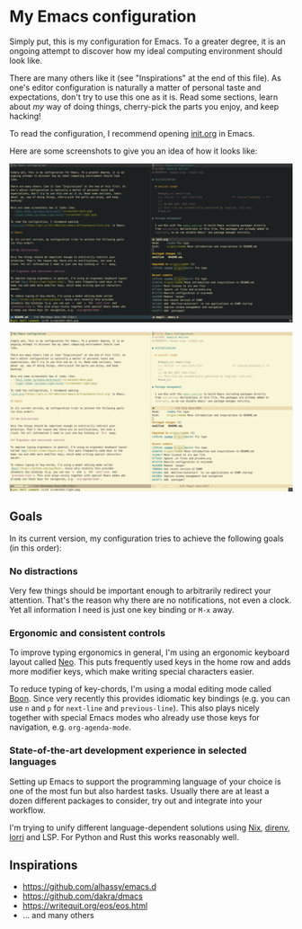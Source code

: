 # My Emacs configuration

Simply put, this is my configuration for Emacs. To a greater degree, it is an
ongoing attempt to discover how my ideal computing environment should look
like.

There are many others like it (see "Inspirations" at the end of this file). As
one's editor configuration is naturally a matter of personal taste and
expectations, don't try to use this one as it is. Read some sections, learn
about _my_ way of doing things, cherry-pick the parts you enjoy, and keep
hacking!

To read the configuration, I recommend opening
[init.org](https://git.sr.ht/~dkellner/emacs.d/tree/main/init.org) in Emacs.

Here are some screenshots to give you an idea of how it looks like:

![Dark theme (gruvbox-dark-hard)](screenshot-dark.png)

![Light theme (gruvbox-light-hard)](screenshot-light.png)

## Goals

In its current version, my configuration tries to achieve the following goals
(in this order):

### No distractions

Very few things should be important enough to arbitrarily redirect your
attention. That's the reason why there are no notifications, not even a
clock. Yet all information I need is just one key binding or `M-x` away.

### Ergonomic and consistent controls

To improve typing ergonomics in general, I'm using an ergonomic keyboard layout
called [Neo](https://neo-layout.org/). This puts frequently used keys in the
home row and adds more modifier keys, which make writing special characters
easier.

To reduce typing of key-chords, I'm using a modal editing mode called
[Boon](https://github.com/jyp/boon). Since very recently this provides
idiomatic key bindings (e.g. you can use `n` and `p` for `next-line` and
`previous-line`). This also plays nicely together with special Emacs modes who
already use those keys for navigation, e.g. `org-agenda-mode`.

### State-of-the-art development experience in selected languages

Setting up Emacs to support the programming language of your choice is one of
the most fun but also hardest tasks. Usually there are at least a dozen
different packages to consider, try out and integrate into your workflow.

I'm trying to unify different language-dependent solutions using
[Nix](https://nixos.org/nix/), [direnv](https://direnv.net/),
[lorri](https://github.com/target/lorri) and LSP. For Python and Rust this
works reasonably well.

## Inspirations

- https://github.com/alhassy/emacs.d
- https://github.com/dakra/dmacs
- https://writequit.org/eos/eos.html
- ... and many others
